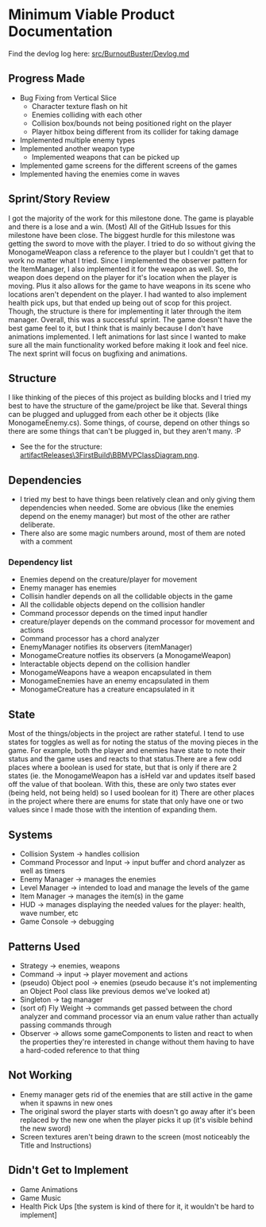 # Minimum Viable Product Documentation
  
Find the devlog log here: [src/BurnoutBuster/Devlog.md](https://github.com/IAMColumbia/gp2portfoliogame-CiarennHollis/blob/master/src/BurnoutBuster/Devlog.md)
  
## Progress Made
 * Bug Fixing from Vertical Slice
	* Character texture flash on hit
 	* Enemies colliding with each other
 	* Collision box/bounds not being positioned right on the player
	* Player hitbox being different from its collider for taking damage
 * Implemented multiple enemy types
 * Implemented another weapon type
	* Implemented weapons that can be picked up
 * Implemented game screens for the different screens of the games
 * Implemented having the enemies come in waves
  
## Sprint/Story Review
I got the majority of the work for this milestone done. The game is playable and there is a lose and a win. (Most) All of the GitHub Issues for this milestone have been close. The biggest hurdle for this milestone was getting the sword to move with the player. I tried to do so without giving the MonogameWeapon class a reference to the player but I couldn't get that to work no matter what I tried. Since I implemented the observer pattern for the ItemManager, I also implemented it for the weapon as well. So, the weapon does depend on the player for it's location when the player is moving. Plus it also allows for the game to have weapons in its scene who locations aren't dependent on the player. I had wanted to also implement health pick ups, but that ended up being out of scop for this project. Though, the structure is there for implementing it later through the item manager.
Overall, this was a successful sprint. The game doesn't have the best game feel to it, but I think that is mainly because I don't have animations implemented. I left animations for last since I wanted to make sure all the main functionality worked before making it look and feel nice. The next sprint will focus on bugfixing and animations. 
  
## Structure
I like thinking of the pieces of this project as building blocks and I tried my best to have the structure of the game/project be like that. Several things can be plugged and uplugged from each other be it objects (like MonogameEnemy.cs). Some things, of course, depend on other things so there are some things that can't be plugged in, but they aren't many. :P
 * See the for the structure: [artifactReleases\3FirstBuild\BBMVPClassDiagram.png](https://github.com/IAMColumbia/gp2portfoliogame-CiarennHollis/blob/MVP/artifactReleases/3FirstBuild/BBMVPClassDiagram.png).
  
## Dependencies
 * I tried my best to have things been relatively clean and only giving them dependencies when needed. Some are obvious (like the enemies depend on the enemy manager) but most of the other are rather deliberate.
 * There also are some magic numbers around, most of them are noted with a comment
### Dependency list 
 * Enemies depend on the creature/player for movement
 * Enemy manager has enemies
 * Collisin handler depends on all the collidable objects in the game
 * All the collidable objects depend on the collision handler
 * Command processor depends on the timed input handler 
 * creature/player depends on the command processor for movement and actions
 * Command processor has a chord analyzer 
 * EnemyManager notifies its observers (itemManager)
 * MonogameCreature notfies its observers (a MonogameWeapon)
 * Interactable objects depend on the collision handler
 * MonogameWeapons have a weapon encapsulated in them
 * MonogameEnemies have an enemy encapsulated in them
 * MonogameCreature has a creature encapsulated in it
  
## State
Most of the things/objects in the project are rather stateful. I tend to use states for toggles as well as for noting the status of the moving pieces in the game. For example, both the player and enemies have state to note their status and the game uses and reacts to that status.There are a few odd places where a boolean is used for state, but that is only if there are 2 states (ie. the MonogameWeapon has a isHeld var and updates itself based off the value of that boolean. With this, these are only two states ever (being held, not being held) so I used boolean for it) There are other places in the project where there are enums for state that only have one or two values since I made those with the intention of expanding them.
  
## Systems
 * Collision System -> handles collision
 * Command Processor and Input -> input buffer and chord analyzer as well as timers 
 * Enemy Manager -> manages the enemies
 * Level Manager -> intended to load and manage the levels of the game
 * Item Manager -> manages the item(s) in the game 
 * HUD -> manages displaying the needed values for the player: health, wave number, etc
 * Game Console -> debugging 
  
## Patterns Used
 * Strategy -> enemies, weapons
 * Command -> input -> player movement and actions 
 * (pseudo) Object pool -> enemies (pseudo because it's not implementing an Object Pool class like previous demos we've looked at)
 * Singleton -> tag manager 
 * (sort of) Fly Weight -> commands get passed between the chord analyzer and command processor via an enum value rather than actually passing commands through
 * Observer -> allows some gameComponents to listen and react to when the properties they're interested in change without them having to have a hard-coded reference to that thing
  
## Not Working
 * Enemy manager gets rid of the enemies that are still active in the game when it spawns in new ones
 * The original sword the player starts with doesn't go away after it's been replaced by the new one when the player picks it up (it's visible behind the new sword)
 * Screen textures aren't being drawn to the screen (most noticeably the Title and Instructions)
  
## Didn't Get to Implement
 * Game Animations
 * Game Music
 * Health Pick Ups [the system is kind of there for it, it wouldn't be hard to implement]
